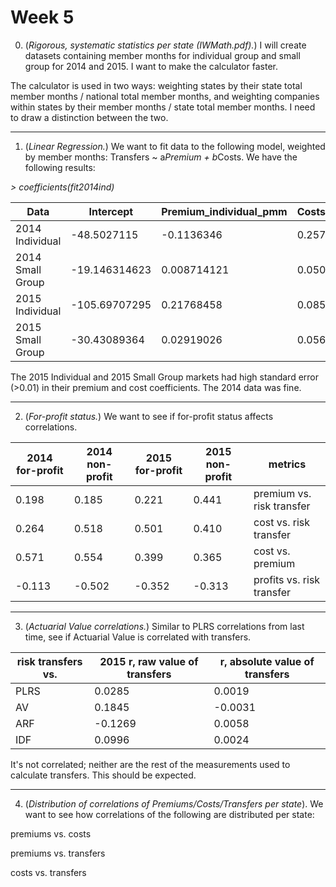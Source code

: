 # Week 5

0. (*Rigorous, systematic statistics per state (IWMath.pdf).*) I will create datasets containing member months for individual group and small group for 2014 and 2015. I want to make the calculator faster.

The calculator is used in two ways: weighting states by their state total member months / national total member months, and weighting companies within states by their member months / state total member months. I need to draw a distinction between the two.

- - -

1. (*Linear Regression.*) We want to fit data to the following model, weighted by member months: Transfers ~ a*Premium + b*Costs. We have the following results:

_> coefficients(fit2014ind)_

| Data             | Intercept     | Premium_individual_pmm | Costs_individual_pmm |
|------------------|---------------|------------------------|----------------------|
| 2014 Individual  | -48.5027115   | -0.1136346             | 0.2571754            |
| 2014 Small Group | -19.146314623 | 0.008714121            | 0.050871943          |
| 2015 Individual  | -105.69707295 | 0.21768458             | 0.08534201           |
| 2015 Small Group | -30.43089364  | 0.02919026             | 0.05663834           |

The 2015 Individual and 2015 Small Group markets had high standard error (>0.01) in their premium and cost coefficients. The 2014 data was fine.

- - -

2. (*For-profit status.*) We want to see if for-profit status affects correlations.

| 2014 for-profit | 2014 non-profit | 2015 for-profit | 2015 non-profit | metrics                   |
|-----------------|-----------------|-----------------|-----------------|---------------------------|
| 0.198           | 0.185           | 0.221           | 0.441           | premium vs. risk transfer |
| 0.264           | 0.518           | 0.501           | 0.410           | cost vs. risk transfer    |
| 0.571           | 0.554           | 0.399           | 0.365           | cost vs. premium          |
| -0.113          | -0.502          | -0.352          | -0.313          | profits vs. risk transfer |

- - -

3. (*Actuarial Value correlations.*) Similar to PLRS correlations from last time, see if Actuarial Value is correlated with transfers.

| risk transfers vs. | 2015 r, raw value of transfers | r, absolute value of transfers |
|--------------------|--------------------------------|--------------------------------|
| PLRS               | 0.0285                         | 0.0019                         |
| AV                 | 0.1845                         | -0.0031                        |
| ARF                | -0.1269                        | 0.0058                         |
| IDF                | 0.0996                         | 0.0024                         |


It's not correlated; neither are the rest of the measurements used to calculate transfers. This should be expected.

- - -

4. (*Distribution of correlations of Premiums/Costs/Transfers per state*). We want to see how correlations of the following are distributed per state:

premiums vs. costs

premiums vs. transfers

costs vs. transfers